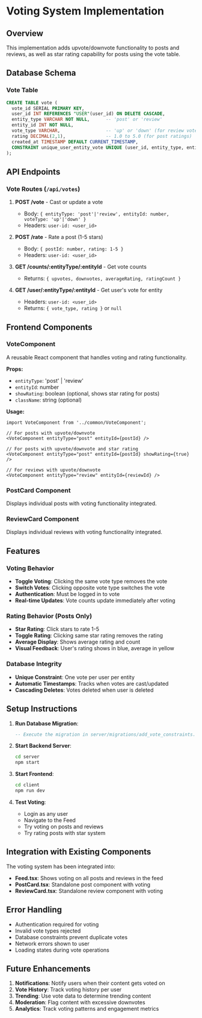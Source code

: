# Voting System Implementation

## Overview
This implementation adds upvote/downvote functionality to posts and reviews, as well as star rating capability for posts using the vote table.

## Database Schema

### Vote Table
```sql
CREATE TABLE vote (
  vote_id SERIAL PRIMARY KEY,
  user_id INT REFERENCES "USER"(user_id) ON DELETE CASCADE,
  entity_type VARCHAR NOT NULL,      -- 'post' or 'review'
  entity_id INT NOT NULL,
  vote_type VARCHAR,                 -- 'up' or 'down' (for review votes)
  rating DECIMAL(2,1),               -- 1.0 to 5.0 (for post ratings)
  created_at TIMESTAMP DEFAULT CURRENT_TIMESTAMP,
  CONSTRAINT unique_user_entity_vote UNIQUE (user_id, entity_type, entity_id)
);
```

## API Endpoints

### Vote Routes (`/api/votes`)

1. **POST /vote** - Cast or update a vote
   - Body: `{ entityType: 'post'|'review', entityId: number, voteType: 'up'|'down' }`
   - Headers: `user-id: <user_id>`

2. **POST /rate** - Rate a post (1-5 stars)
   - Body: `{ postId: number, rating: 1-5 }`
   - Headers: `user-id: <user_id>`

3. **GET /counts/:entityType/:entityId** - Get vote counts
   - Returns: `{ upvotes, downvotes, averageRating, ratingCount }`

4. **GET /user/:entityType/:entityId** - Get user's vote for entity
   - Headers: `user-id: <user_id>`
   - Returns: `{ vote_type, rating }` or `null`

## Frontend Components

### VoteComponent
A reusable React component that handles voting and rating functionality.

**Props:**
- `entityType`: 'post' | 'review'
- `entityId`: number
- `showRating`: boolean (optional, shows star rating for posts)
- `className`: string (optional)

**Usage:**
```tsx
import VoteComponent from '../common/VoteComponent';

// For posts with upvote/downvote
<VoteComponent entityType="post" entityId={postId} />

// For posts with upvote/downvote and star rating
<VoteComponent entityType="post" entityId={postId} showRating={true} />

// For reviews with upvote/downvote
<VoteComponent entityType="review" entityId={reviewId} />
```

### PostCard Component
Displays individual posts with voting functionality integrated.

### ReviewCard Component  
Displays individual reviews with voting functionality integrated.

## Features

### Voting Behavior
- **Toggle Voting**: Clicking the same vote type removes the vote
- **Switch Votes**: Clicking opposite vote type switches the vote
- **Authentication**: Must be logged in to vote
- **Real-time Updates**: Vote counts update immediately after voting

### Rating Behavior (Posts Only)
- **Star Rating**: Click stars to rate 1-5
- **Toggle Rating**: Clicking same star rating removes the rating
- **Average Display**: Shows average rating and count
- **Visual Feedback**: User's rating shows in blue, average in yellow

### Database Integrity
- **Unique Constraint**: One vote per user per entity
- **Automatic Timestamps**: Tracks when votes are cast/updated
- **Cascading Deletes**: Votes deleted when user is deleted

## Setup Instructions

1. **Run Database Migration**:
   ```sql
   -- Execute the migration in server/migrations/add_vote_constraints.sql
   ```

2. **Start Backend Server**:
   ```bash
   cd server
   npm start
   ```

3. **Start Frontend**:
   ```bash
   cd client
   npm run dev
   ```

4. **Test Voting**:
   - Login as any user
   - Navigate to the Feed
   - Try voting on posts and reviews
   - Try rating posts with star system

## Integration with Existing Components

The voting system has been integrated into:
- **Feed.tsx**: Shows voting on all posts and reviews in the feed
- **PostCard.tsx**: Standalone post component with voting
- **ReviewCard.tsx**: Standalone review component with voting

## Error Handling

- Authentication required for voting
- Invalid vote types rejected
- Database constraints prevent duplicate votes
- Network errors shown to user
- Loading states during vote operations

## Future Enhancements

1. **Notifications**: Notify users when their content gets voted on
2. **Vote History**: Track voting history per user
3. **Trending**: Use vote data to determine trending content
4. **Moderation**: Flag content with excessive downvotes
5. **Analytics**: Track voting patterns and engagement metrics
